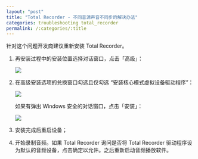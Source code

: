 ```yaml
---
layout: "post"
title: "Total Recorder - 不同音源声音不同步的解决办法"
categories: troubleshooting total_recorder
permalink: /:categories/:title
---
```


针对这个问题开发商建议重新安装 Total Recorder。

1. 再安装过程中的安装位置选择对话窗口，点击「高级」：

	![](https://i.imgur.com/i9S9gZa.png)

2. 在高级安装选项的兑换窗口勾选且仅勾选 “安装核心模式虚拟设备驱动程序”：

	![](https://i.imgur.com/VZPJkCt.png)

	如果有弹出 Windows 安全的对话窗口，点击「安装」：

	![](https://i.imgur.com/r4s8H6h.png)

3. 安装完成后重启设备；
4. 开始录制音频。如果 Total Recorder 询问是否将 Total Recorder 驱动程序设为默认的音频设备，点击确定以允许。之后重新启动音频播放软件。
